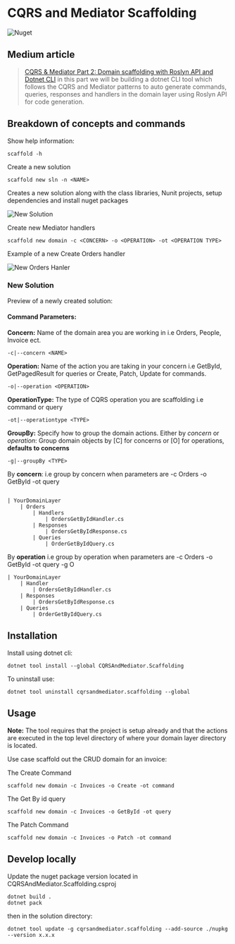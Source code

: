 # CQRS and Mediator Scaffolding

<img alt="Nuget" src="https://img.shields.io/nuget/v/CQRSAndMediator.Scaffolding?logo=CQRSAndMediator.Scaffolding&style=for-the-badge">

## Medium article

> [CQRS & Mediator Part 2: Domain scaffolding with Roslyn API and Dotnet CLI](https://medium.com/@armandjordaan6/cqrs-mediator-part-2-domain-scaffolding-with-roslyn-api-and-dotnet-cli-7c99b5b011f) in this part we will be building a dotnet CLI tool which follows the CQRS and Mediator patterns to auto generate commands, queries, responses and handlers in the domain layer using Roslyn API for code generation.

## Breakdown of concepts and commands

Show help information:

```
scaffold -h
```

Create a new solution

```
scaffold new sln -n <NAME>
```

Creates a new solution along with the class libraries, Nunit projects, setup dependencies 
and install nuget packages

![New Solution](https://github.com/ArmandJ77/CQRSAndMediator-Scaffolding/blob/master/output.PNG?raw=true)

Create new Mediator handlers

```
scaffold new domain -c <CONCERN> -o <OPERATION> -ot <OPERATION TYPE>
```

Example of a new Create Orders handler

![New Orders Hanler](https://github.com/ArmandJ77/CQRSAndMediator-Scaffolding/blob/master/output2.PNG?raw=true)


### New Solution 

Preview of a newly created solution:



#### Command Parameters:

**Concern:** Name of the domain area you are working in i.e Orders, People, Invoice ect.

```
-c|--concern <NAME>
```

**Operation:** Name of the action you are taking in your concern i.e GetById, GetPagedResult for queries or Create, Patch, Update for commands.

```
-o|--operation <OPERATION>
```

**OperationType:** The type of CQRS operation you are scaffolding i.e command or query

```
-ot|--operationtype <TYPE>
```

**GroupBy:** Specify how to group the domain actions. Either by _concern_ or _operation_:
Group domain objects by [C] for concerns or [O] for operations, **defaults to concerns**

```
-g|--groupBy <TYPE>
```

By **concern**:
i.e group by concern when parameters are -c Orders -o GetById -ot query

```

| YourDomainLayer
    | Orders
        | Handlers
            | OrdersGetByIdHandler.cs
        | Responses
            | OrdersGetByIdResponse.cs
        | Queries
            | OrderGetByIdQuery.cs

```

By **operation**
i.e group by operation when parameters are -c Orders -o GetById -ot query -g O

```
| YourDomainLayer
    | Handler
        | OrdersGetByIdHandler.cs
    | Responses
        | OrdersGetByIdResponse.cs
    | Queries
        | OrderGetByIdQuery.cs
```

## Installation

Install using dotnet cli:

```
dotnet tool install --global CQRSAndMediator.Scaffolding
```

To uninstall use:

```
dotnet tool uninstall cqrsandmediator.scaffolding --global
```

## Usage

**Note:** The tool requires that the project is setup already and that the actions are executed in the top level directory of where your domain layer directory is located.

Use case scaffold out the CRUD domain for an invoice:

The Create Command

```
scaffold new domain -c Invoices -o Create -ot command
```

The Get By id query

```
scaffold new domain -c Invoices -o GetById -ot query
```

The Patch Command

```
scaffold new domain -c Invoices -o Patch -ot command
```
## 


## Develop locally
Update the nuget package version located in CQRSAndMediator.Scaffolding.csproj

```
dotnet build .
dotnet pack
```

then in the solution directory:
```
dotnet tool update -g cqrsandmediator.scaffolding --add-source ./nupkg --version x.x.x
```


